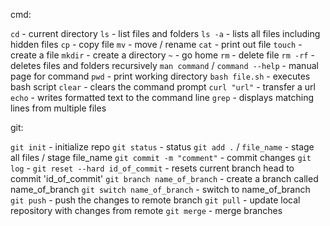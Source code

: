 cmd:

`cd` - current directory
`ls` - list files and folders
`ls -a` - lists all files including hidden files
`cp` - copy file
`mv` - move / rename
`cat` - print out file
`touch` - create a file
`mkdir` - create a directory 
`~` - go home
`rm` - delete file
`rm -rf` - deletes files and folders recursively
`man command` / `command --help` - manual page for command
`pwd` - print working directory
`bash file.sh` - executes bash script
`clear` - clears the command prompt
`curl "url"` - transfer a url
`echo` - writes formatted text to the command line
`grep` - displays matching lines from multiple files

git:

`git init` - initialize repo
`git status` - status
`git add .` / `file_name` - stage all files / stage file_name
`git commit -m "comment"` - commit changes
`git log` - 
`git reset --hard id_of_commit` - resets current branch head to commit 'id_of_commit'
`git branch name_of_branch` - create a branch called name_of_branch
`git switch name_of_branch` - switch to name_of_branch
`git push` - push the changes to remote branch
`git pull` - update local repository with changes from remote
`git merge` - merge branches

